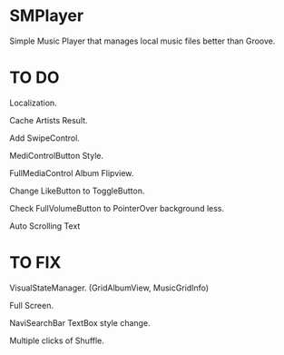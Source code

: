 # SMPlayer
Simple Music Player that manages local music files better than Groove.

# TO DO

Localization.

Cache Artists Result.

Add SwipeControl.

MediControlButton Style.

FullMediaControl Album Flipview.

Change LikeButton to ToggleButton.

Check FullVolumeButton to PointerOver background less.

Auto Scrolling Text

# TO FIX
VisualStateManager. (GridAlbumView, MusicGridInfo)

Full Screen.

NaviSearchBar TextBox style change.

Multiple clicks of Shuffle.